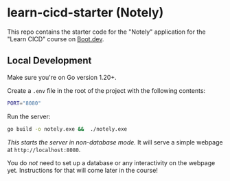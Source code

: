 # learn-cicd-starter (Notely)

This repo contains the starter code for the "Notely" application for the "Learn CICD" course on [Boot.dev](https://boot.dev).

## Local Development

Make sure you're on Go version 1.20+.
  
Create a `.env` file in the root of the project with the following contents:

```bash
PORT="8080"
```

Run the server:
	
	
```bash
go build -o notely.exe &&  ./notely.exe
```

*This starts the server in non-database mode.* It will serve a simple webpage at `http://localhost:8080`.

You do *not* need to set up a database or any interactivity on the webpage yet. Instructions for that will come later in the course!

